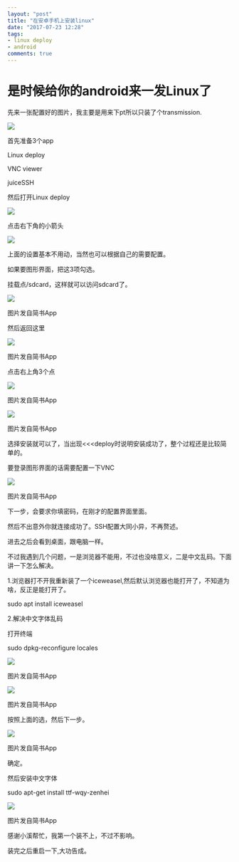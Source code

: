 ```yaml
---
layout: "post"
title: "在安卓手机上安装linux"
date: "2017-07-23 12:28"
tags:
- linux deploy
- android
comments: true
---
```


# 是时候给你的android来一发Linux了



﻿先来一张配置好的图片，我主要是用来下pt所以只装了个transmission.

![](http://upload-images.jianshu.io/upload_images/1498027-4b0d076b2e66f880.png?imageMogr2/auto-orient/strip%7CimageView2/2/w/1440/q/50)



首先准备3个app

Linux deploy

VNC viewer

juiceSSH

然后打开Linux deploy

![](http://upload-images.jianshu.io/upload_images/1498027-f8c1a8335a0eaadc.png?imageMogr2/auto-orient/strip%7CimageView2/2/w/1440/q/50)


点击右下角的小箭头

![](http://upload-images.jianshu.io/upload_images/1498027-b02c34b376fc4979.png?imageMogr2/auto-orient/strip%7CimageView2/2/w/1440/q/50)


上面的设置基本不用动，当然也可以根据自己的需要配置。

如果要图形界面，把这3项勾选。

挂载点/sdcard，这样就可以访问sdcard了。

![](http://upload-images.jianshu.io/upload_images/1498027-13e85abf4abbf5ff.png?imageMogr2/auto-orient/strip%7CimageView2/2/w/1440/q/50)

图片发自简书App

然后返回这里

![](http://upload-images.jianshu.io/upload_images/1498027-bfd432b7b519d0d5.png?imageMogr2/auto-orient/strip%7CimageView2/2/w/1440/q/50)

图片发自简书App

点击右上角3个点

![](http://upload-images.jianshu.io/upload_images/1498027-274ac75505e103ed.png?imageMogr2/auto-orient/strip%7CimageView2/2/w/1440/q/50)

图片发自简书App

![](http://upload-images.jianshu.io/upload_images/1498027-bcf3c1b979015878.png?imageMogr2/auto-orient/strip%7CimageView2/2/w/1440/q/50)

图片发自简书App

选择安装就可以了，当出现<<<deploy时说明安装成功了，整个过程还是比较简单的。

要登录图形界面的话需要配置一下VNC

![](http://upload-images.jianshu.io/upload_images/1498027-26778b0656614d1c.png?imageMogr2/auto-orient/strip%7CimageView2/2/w/1440/q/50)

图片发自简书App

下一步，会要求你填密码，在刚才的配置界面里面。

然后不出意外你就连接成功了。SSH配置大同小异，不再赘述。

进去之后会看到桌面，跟电脑一样。

不过我遇到几个问题，一是浏览器不能用，不过也没啥意义，二是中文乱码。下面讲一下怎么解决。

1.浏览器打不开我重新装了一个iceweasel,然后默认浏览器也能打开了，不知道为啥，反正是能打开了。

sudo apt install iceweasel

2.解决中文字体乱码

打开终端

sudo dpkg-reconfigure locales

![](http://upload-images.jianshu.io/upload_images/1498027-4bd98c85dbbdc9de.png?imageMogr2/auto-orient/strip%7CimageView2/2/w/1440/q/50)

图片发自简书App

![](http://upload-images.jianshu.io/upload_images/1498027-6dfd85e212c17c1a.png?imageMogr2/auto-orient/strip%7CimageView2/2/w/1440/q/50)

图片发自简书App

按照上面的选，然后下一步。

![](http://upload-images.jianshu.io/upload_images/1498027-9a50c09a37e2e577.jpg?imageMogr2/auto-orient/strip%7CimageView2/2/w/1440/q/50)

图片发自简书App

确定。

然后安装中文字体

﻿sudo apt-get install ttf-wqy-zenhei

![](http://upload-images.jianshu.io/upload_images/1498027-19556a9334ceac8c.png?imageMogr2/auto-orient/strip%7CimageView2/2/w/1440/q/50)

图片发自简书App

感谢小溪帮忙，我第一个装不上，不过不影响。

装完之后重启一下,大功告成。
